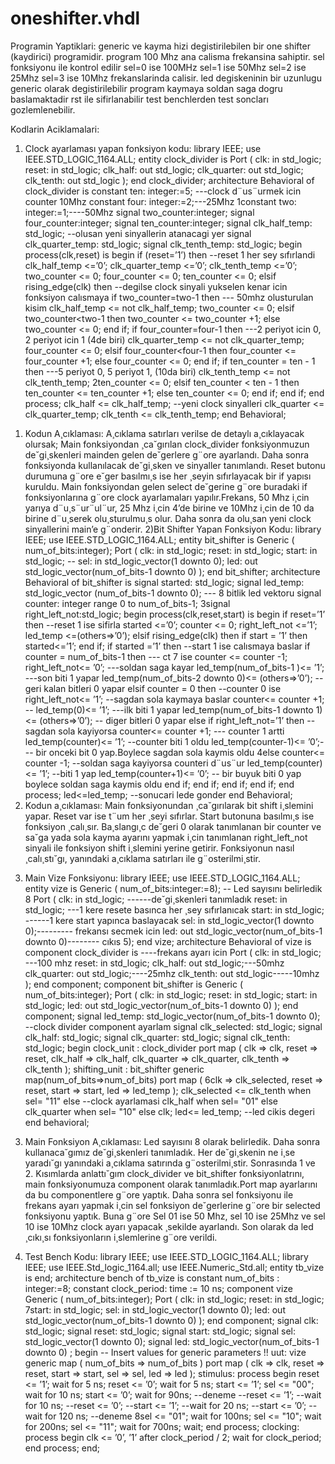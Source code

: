 # oneshifter.vhdl
Programin Yaptiklari:
generic ve kayma hizi degistirilebilen bir one shifter (kaydirici) programidir.
program 100 Mhz ana calisma frekansina sahiptir.
sel fonksiyonu ile kontrol edilir sel=0 ise 100MHz sel=1 ise 50Mhz sel=2 ise 25Mhz sel=3 ise 10Mhz frekanslarinda calisir.
led degiskeninin bir uzunlugu generic olarak degistirilebilir
program kaymaya soldan saga dogru baslamaktadir
rst ile sifirlanabilir
test benchlerden test soncları gozlemlenebilir.


Kodlarin Aciklamalari:
1) Clock ayarlaması yapan fonksiyon kodu:
library IEEE;
use IEEE.STD_LOGIC_1164.ALL;
entity clock_divider is
Port (
clk: in std_logic;
reset: in std_logic;
clk_half: out std_logic;
clk_quarter: out std_logic;
clk_tenth: out std_logic
);
end clock_divider;
architecture Behavioral of clock_divider is
constant ten: integer:=5; ---clock d¨us¨urmek icin counter 10Mhz
constant four: integer:=2;---25Mhz
1constant two: integer:=1;----50Mhz
signal two_counter:integer;
signal four_counter:integer;
signal ten_counter:integer;
signal clk_half_temp: std_logic; --olusan yeni sinyallerin atanacagi yer
signal clk_quarter_temp: std_logic;
signal clk_tenth_temp: std_logic;
begin
process(clk,reset) is
begin
if (reset=’1’) then --reset 1 her sey sıfırlandi
clk_half_temp <=’0’;
clk_quarter_temp <=’0’;
clk_tenth_temp <=’0’;
two_counter <= 0;
four_counter <= 0;
ten_counter <= 0;
elsif rising_edge(clk) then --degilse clock sinyali yukselen kenar icin fonksiyon calısmaya
if two_counter=two-1 then --- 50mhz olusturulan kisim
clk_half_temp <= not clk_half_temp;
two_counter <= 0;
elsif two_counter<two-1 then
two_counter <= two_counter +1;
else
two_counter <= 0;
end if;
if four_counter=four-1 then ---2 periyot icin 0, 2 periyot icin 1 (4de biri)
clk_quarter_temp <= not clk_quarter_temp;
four_counter <= 0;
elsif four_counter<four-1 then
four_counter <= four_counter +1;
else
four_counter <= 0;
end if;
if ten_counter = ten - 1 then ---5 periyot 0, 5 periyot 1, (10da biri)
clk_tenth_temp <= not clk_tenth_temp;
2ten_counter <= 0;
elsif ten_counter < ten - 1 then
ten_counter <= ten_counter +1;
else
ten_counter <= 0;
end if;
end if;
end process;
clk_half <= clk_half_temp; --yeni clock sinyalleri
clk_quarter <= clk_quarter_temp;
clk_tenth <= clk_tenth_temp;
end Behavioral;
1. Kodun A¸cıklaması: A¸cıklama satırları verilse de detaylı a¸cıklayacak olursak;
Main fonksiyondan ¸ca˘gırılan clock_divider fonksiyonmuzun de˘gi¸skenleri mainden gelen
de˘gerlere g¨ore ayarlandı. Daha sonra fonksiyonda kullanılacak de˘gi¸sken ve sinyaller
tanımlandı. Reset butonu durumuna g¨ore e˘ger basılmı¸s ise her ¸seyin sıfırlayacak bir
if yapısı kuruldu. Main fonksiyondan gelen select de˘gerine g¨ore buradaki if
fonksiyonlarına g¨ore clock ayarlamaları yapılır.Frekans, 50 Mhz i¸cin
yarıya d¨u¸s¨ur¨ul¨ur, 25 Mhz i¸cin 4’de birine ve 10Mhz i¸cin de 10 da birine d¨u¸serek
olu¸sturulmu¸s olur. Daha sonra da olu¸san yeni clock sinyallerini main’e g¨onderir.
2)Bit Shifter Yapan Fonksiyon Kodu:
library IEEE;
use IEEE.STD_LOGIC_1164.ALL;
entity bit_shifter is
Generic ( num_of_bits:integer);
Port ( clk: in std_logic;
reset: in std_logic;
start: in std_logic;
-- sel: in std_logic_vector(1 downto 0);
led: out std_logic_vector(num_of_bits-1 downto 0)
);
end bit_shifter;
architecture Behavioral of bit_shifter is
signal started: std_logic;
signal led_temp: std_logic_vector (num_of_bits-1 downto 0); --- 8 bitlik led vektoru
signal counter: integer range 0 to num_of_bits-1;
3signal right_left_not:std_logic;
begin
process(clk,reset,start) is
begin
if reset=’1’ then --reset 1 ise sifirla
started <=’0’;
counter <= 0;
right_left_not <=’1’;
led_temp <=(others=>’0’);
elsif rising_edge(clk) then
if start = ’1’ then
started<=’1’;
end if;
if started =’1’ then --start 1 ise calısmaya baslar
if counter = num_of_bits-1 then --- ct 7 ise
counter <= counter -1;
right_left_not<= ’0’; ---soldan saga kayar
led_temp(num_of_bits-1 )<= ’1’; ---son biti 1 yapar
led_temp(num_of_bits-2 downto 0)<= (others=>’0’); --geri kalan bitleri 0 yapar
elsif counter = 0 then --counter 0 ise
right_left_not<= ’1’; --sagdan sola kaymaya baslar
counter<= counter +1; --
led_temp(0)<= ’1’; ---ilk biti 1 yapar
led_temp(num_of_bits-1 downto 1)<= (others=>’0’); -- diger bitleri 0 yapar
else
if right_left_not=’1’ then --sagdan sola kayiyorsa
counter<= counter +1; --- counter 1 artti
led_temp(counter)<= ’1’; --counter biti 1 oldu
led_temp(counter-1)<= ’0’;--- bir onceki bit 0 yap.Boylece sagdan sola kaymis oldu
4else
counter<= counter -1; --soldan saga kayiyorsa counteri d¨us¨ur
led_temp(counter)<= ’1’; --biti 1 yap
led_temp(counter+1)<= ’0’; -- bir buyuk biti 0 yap boylece soldan saga kaymis oldu
end if;
end if;
end if;
end if;
end process;
led<=led_temp; --sonucari lede gonder
end Behavioral;
2. Kodun a¸cıklaması:
Main fonksiyonundan ¸ca˘gırılarak bit shift i¸slemini yapar. Reset var ise t¨um her ¸seyi
sıfırlar. Start butonuna basılmı¸s ise fonksiyon ¸calı¸sır. Ba¸slangı¸c de˘geri 0 olarak
tanımlanan bir counter ve sa˘ga yada sola kayma ayarını yapmak i¸cin
tanımlanan right_left_not sinyali ile fonksiyon shift i¸slemini yerine getirir.
Fonksiyonun nasıl ¸calı¸stı˘gı, yanındaki a¸cıklama satırları ile g¨osterilmi¸stir.
3) Main Vize Fonksiyonu:
library IEEE;
use IEEE.STD_LOGIC_1164.ALL;
entity vize is
Generic ( num_of_bits:integer:=8); -- Led sayısını belirledik 8
Port ( clk: in std_logic; ------de˘gi¸skenleri tanımladık
reset: in std_logic; ---1 kere resete basınca her ¸sey sıfırlanıcak
start: in std_logic; ------1 kere start yapınca baslayacak
sel: in std_logic_vector(1 downto 0);--------- frekansı secmek icin
led: out std_logic_vector(num_of_bits-1 downto 0)-------- cıkıs
5);
end vize;
architecture Behavioral of vize is
component clock_divider is ----frekans ayarı icin
Port (
clk: in std_logic; ---100 mhz
reset: in std_logic;
clk_half: out std_logic;---50mhz
clk_quarter: out std_logic;----25mhz
clk_tenth: out std_logic-----10mhz
);
end component;
component bit_shifter is
Generic ( num_of_bits:integer);
Port ( clk: in std_logic;
reset: in std_logic;
start: in std_logic;
led: out std_logic_vector(num_of_bits-1 downto 0)
);
end component;
signal led_temp: std_logic_vector(num_of_bits-1 downto 0); --clock divider component ayarlam
signal clk_selected: std_logic;
signal clk_half: std_logic;
signal clk_quarter: std_logic;
signal clk_tenth: std_logic;
begin
clock_unit : clock_divider
port map (
clk => clk,
reset => reset,
clk_half => clk_half,
clk_quarter => clk_quarter,
clk_tenth => clk_tenth
);
shifting_unit : bit_shifter
generic map(num_of_bits=>num_of_bits)
port map (
6clk => clk_selected,
reset => reset,
start => start,
led => led_temp
);
clk_selected <= clk_tenth when sel= "11" else --clock ayarlamasi
clk_half when sel= "01" else
clk_quarter when sel= "10" else
clk;
led<= led_temp; --led cikis degeri
end behavioral;
3. Main Fonksiyon A¸cıklaması:
Led sayısını 8 olarak belirledik. Daha sonra kullanaca˘gımız de˘gi¸skenleri tanımladık.
Her de˘gi¸skenin ne i¸se yaradı˘gı yanındaki a¸cıklama satırında g¨osterilmi¸stir. Sonrasında
1 ve 2. Kısımlarda anlattı˘gım clock_divider ve bit_shifter fonksiyonlatrını, main
fonksiyonumuza component olarak tanımladık.Port map ayarlarını da bu componentlere g¨ore
yaptık. Daha sonra sel fonksiyonu ile frekans ayarı yapmak i¸cin sel fonksiyon
de˘gerlerine g¨ore bir selected fonksiyonu yaptık. Buna g¨ore Sel 01 ise 50 Mhz,
sel 10 ise 25Mhz ve sel 10 ise 10Mhz clock ayarı yapacak ¸sekilde ayarlandı.
Son olarak da led ¸cıkı¸sı fonksiyonların i¸slemlerine g¨ore verildi.
4) Test Bench Kodu:
library IEEE;
use IEEE.STD_LOGIC_1164.ALL;
library IEEE;
use IEEE.Std_logic_1164.all;
use IEEE.Numeric_Std.all;
entity tb_vize is
end;
architecture bench of tb_vize is
constant num_of_bits : integer:=8;
constant clock_period: time := 10 ns;
component vize
Generic ( num_of_bits:integer);
Port ( clk: in std_logic;
reset: in std_logic;
7start: in std_logic;
sel: in std_logic_vector(1 downto 0);
led: out std_logic_vector(num_of_bits-1 downto 0)
);
end component;
signal clk: std_logic;
signal reset: std_logic;
signal start: std_logic;
signal sel: std_logic_vector(1 downto 0);
signal led: std_logic_vector(num_of_bits-1 downto 0) ;
begin
-- Insert values for generic parameters !!
uut: vize generic map ( num_of_bits => num_of_bits )
port map ( clk => clk,
reset => reset,
start => start,
sel => sel,
led => led );
stimulus: process
begin
reset <= ’1’;
wait for 5 ns;
reset <= ’0’;
wait for 5 ns;
start <= ’1’;
sel <= "00";
wait for 10 ns;
start <= ’0’;
wait for 90ns;
--deneme
--reset <= ’1’;
--wait for 10 ns;
--reset <= ’0’;
--start <= ’1’;
--wait for 20 ns;
--start <= ’0’;
--wait for 120 ns;
--deneme
8sel <= "01";
wait for 100ns;
sel <= "10";
wait for 200ns;
sel <= "11";
wait for 700ns;
wait;
end process;
clocking: process
begin
clk <= ’0’, ’1’ after clock_period / 2;
wait for clock_period;
end process;
end;
